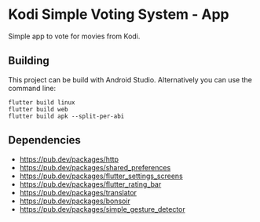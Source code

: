# Kodi Simple Voting System - App

Simple app to vote for movies from Kodi. 

## Building

This project can be build with Android Studio. Alternatively you can use the
command line:

    flutter build linux
    flutter build web
    flutter build apk --split-per-abi

## Dependencies

* https://pub.dev/packages/http
* https://pub.dev/packages/shared_preferences
* https://pub.dev/packages/flutter_settings_screens
* https://pub.dev/packages/flutter_rating_bar
* https://pub.dev/packages/translator
* https://pub.dev/packages/bonsoir
* https://pub.dev/packages/simple_gesture_detector

